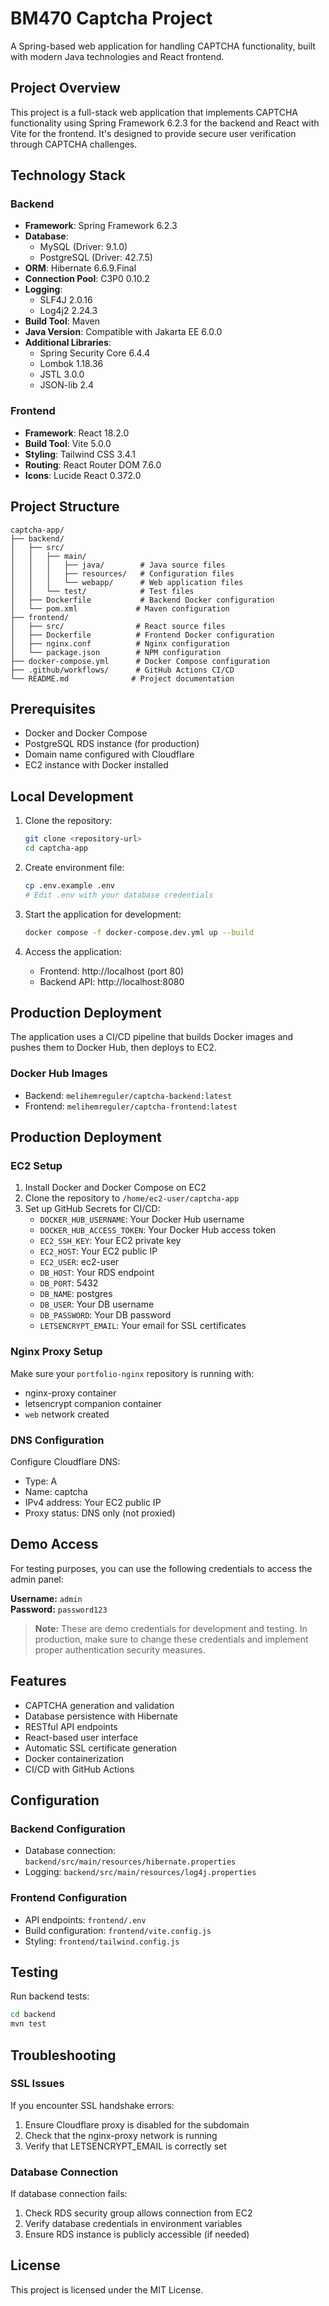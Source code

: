 # BM470 Captcha Project

A Spring-based web application for handling CAPTCHA functionality, built with modern Java technologies and React frontend.

## Project Overview

This project is a full-stack web application that implements CAPTCHA functionality using Spring Framework 6.2.3 for the backend and React with Vite for the frontend. It's designed to provide secure user verification through CAPTCHA challenges.

## Technology Stack

### Backend
- **Framework**: Spring Framework 6.2.3
- **Database**: 
  - MySQL (Driver: 9.1.0)
  - PostgreSQL (Driver: 42.7.5)
- **ORM**: Hibernate 6.6.9.Final
- **Connection Pool**: C3P0 0.10.2
- **Logging**: 
  - SLF4J 2.0.16
  - Log4j2 2.24.3
- **Build Tool**: Maven
- **Java Version**: Compatible with Jakarta EE 6.0.0
- **Additional Libraries**:
  - Spring Security Core 6.4.4
  - Lombok 1.18.36
  - JSTL 3.0.0
  - JSON-lib 2.4

### Frontend
- **Framework**: React 18.2.0
- **Build Tool**: Vite 5.0.0
- **Styling**: Tailwind CSS 3.4.1
- **Routing**: React Router DOM 7.6.0
- **Icons**: Lucide React 0.372.0

## Project Structure

```
captcha-app/
├── backend/
│   ├── src/
│   │   ├── main/
│   │   │   ├── java/        # Java source files
│   │   │   ├── resources/   # Configuration files
│   │   │   └── webapp/      # Web application files
│   │   └── test/            # Test files
│   ├── Dockerfile           # Backend Docker configuration
│   └── pom.xml             # Maven configuration
├── frontend/
│   ├── src/                # React source files
│   ├── Dockerfile          # Frontend Docker configuration
│   ├── nginx.conf          # Nginx configuration
│   └── package.json        # NPM configuration
├── docker-compose.yml      # Docker Compose configuration
├── .github/workflows/      # GitHub Actions CI/CD
└── README.md              # Project documentation
```

## Prerequisites

- Docker and Docker Compose
- PostgreSQL RDS instance (for production)
- Domain name configured with Cloudflare
- EC2 instance with Docker installed

## Local Development

1. Clone the repository:
   ```bash
   git clone <repository-url>
   cd captcha-app
   ```

2. Create environment file:
   ```bash
   cp .env.example .env
   # Edit .env with your database credentials
   ```

3. Start the application for development:
   ```bash
   docker compose -f docker-compose.dev.yml up --build
   ```

4. Access the application:
   - Frontend: http://localhost (port 80)
   - Backend API: http://localhost:8080

## Production Deployment

The application uses a CI/CD pipeline that builds Docker images and pushes them to Docker Hub, then deploys to EC2.

### Docker Hub Images

- Backend: `melihemreguler/captcha-backend:latest`
- Frontend: `melihemreguler/captcha-frontend:latest`

## Production Deployment

### EC2 Setup

1. Install Docker and Docker Compose on EC2
2. Clone the repository to `/home/ec2-user/captcha-app`
3. Set up GitHub Secrets for CI/CD:
   - `DOCKER_HUB_USERNAME`: Your Docker Hub username
   - `DOCKER_HUB_ACCESS_TOKEN`: Your Docker Hub access token
   - `EC2_SSH_KEY`: Your EC2 private key
   - `EC2_HOST`: Your EC2 public IP
   - `EC2_USER`: ec2-user
   - `DB_HOST`: Your RDS endpoint
   - `DB_PORT`: 5432
   - `DB_NAME`: postgres
   - `DB_USER`: Your DB username
   - `DB_PASSWORD`: Your DB password
   - `LETSENCRYPT_EMAIL`: Your email for SSL certificates

### Nginx Proxy Setup

Make sure your `portfolio-nginx` repository is running with:
- nginx-proxy container
- letsencrypt companion container
- `web` network created

### DNS Configuration

Configure Cloudflare DNS:
- Type: A
- Name: captcha
- IPv4 address: Your EC2 public IP
- Proxy status: DNS only (not proxied)

## Demo Access

For testing purposes, you can use the following credentials to access the admin panel:

**Username:** `admin`  
**Password:** `password123`

> **Note:** These are demo credentials for development and testing. In production, make sure to change these credentials and implement proper authentication security measures.

## Features

- CAPTCHA generation and validation
- Database persistence with Hibernate
- RESTful API endpoints
- React-based user interface
- Automatic SSL certificate generation
- Docker containerization
- CI/CD with GitHub Actions

## Configuration

### Backend Configuration
- Database connection: `backend/src/main/resources/hibernate.properties`
- Logging: `backend/src/main/resources/log4j.properties`

### Frontend Configuration
- API endpoints: `frontend/.env`
- Build configuration: `frontend/vite.config.js`
- Styling: `frontend/tailwind.config.js`

## Testing

Run backend tests:
```bash
cd backend
mvn test
```

## Troubleshooting

### SSL Issues
If you encounter SSL handshake errors:
1. Ensure Cloudflare proxy is disabled for the subdomain
2. Check that the nginx-proxy network is running
3. Verify that LETSENCRYPT_EMAIL is correctly set

### Database Connection
If database connection fails:
1. Check RDS security group allows connection from EC2
2. Verify database credentials in environment variables
3. Ensure RDS instance is publicly accessible (if needed)

## License

This project is licensed under the MIT License.
